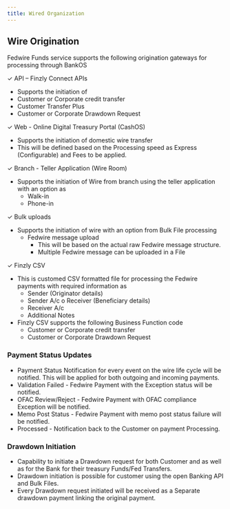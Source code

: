 ```yaml
---
title: Wired Organization
---
```




## **Wire Origination**

Fedwire Funds service supports the following origination gateways for processing through BankOS 

&#10003; API – Finzly Connect APIs
  - Supports the initiation of
  - Customer or Corporate credit transfer 
  - Customer Transfer Plus 
  - Customer or Corporate Drawdown Request

&#10003; Web - Online Digital Treasury Portal (CashOS)

- Supports the initiation of domestic wire transfer
- This will be defined based on the Processing speed as Express (Configurable) and Fees to be applied.

&#10003;  Branch - Teller Application (Wire Room) 

- Supports the initiation of Wire from branch using the teller application with an option as
  - Walk-in 
  - Phone-in

&#10003;  Bulk uploads 

- Supports the initiation of wire with an option from Bulk File processing
  - Fedwire message upload 
    - This will be based on the actual raw Fedwire message structure.
    - Multiple Fedwire message can be uploaded in a File

&#10003;   Finzly CSV

- This is customed CSV formatted file for processing the Fedwire payments with required information as
  - Sender (Originator details) 
  - Sender A/c o Receiver (Beneficiary details) 
  - Receiver A/c 
  - Additional Notes
- Finzly CSV supports the following Business Function code
  - Customer or Corporate credit transfer 
  - Customer or Corporate Drawdown Request


### **Payment Status Updates**
  - Payment Status Notification for every event on the wire life cycle will be notified. This will be applied for both outgoing and incoming payments.
  - Validation Failed - Fedwire Payment with the Exception status will be notified.
  - OFAC Review/Reject - Fedwire Payment with OFAC compliance Exception will be notified.
  - Memo Post Status - Fedwire Payment with memo post status failure will be notified.
  - Processed - Notification back to the Customer on payment Processing.

### **Drawdown Initiation**
-  Capability to initiate a Drawdown request for both Customer and as well as for the Bank for their treasury Funds/Fed Transfers.
  - Drawdown initiation is possible for customer using the open Banking API and Bulk Files.
  - Every Drawdown request initiated will be received as a Separate drawdown payment linking the original payment. 

